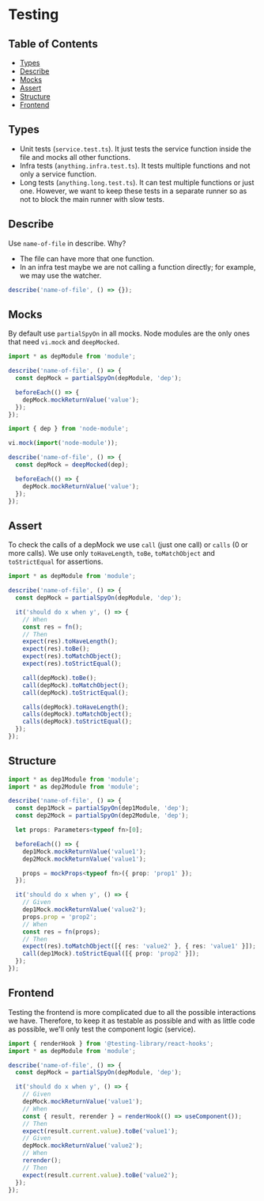 # Testing

## Table of Contents

- [Types](#types)
- [Describe](#describe)
- [Mocks](#mocks)
- [Assert](#assert)
- [Structure](#structure)
- [Frontend](#frontend)

## Types

- Unit tests (`service.test.ts`). It just tests the service function inside the file and mocks all other functions.
- Infra tests (`anything.infra.test.ts`). It tests multiple functions and not only a service function.
- Long tests (`anything.long.test.ts`). It can test multiple functions or just one. However, we want to keep these tests in a separate runner so as not to block the main runner with slow tests.

## Describe

Use `name-of-file` in describe. Why?

- The file can have more that one function.
- In an infra test maybe we are not calling a function directly; for example, we may use the watcher.

```ts
describe('name-of-file', () => {});
```

## Mocks

By default use `partialSpyOn` in all mocks. Node modules are the only ones that need `vi.mock` and `deepMocked`.

```ts
import * as depModule from 'module';

describe('name-of-file', () => {
  const depMock = partialSpyOn(depModule, 'dep');

  beforeEach(() => {
    depMock.mockReturnValue('value');
  });
});
```

```ts
import { dep } from 'node-module';

vi.mock(import('node-module'));

describe('name-of-file', () => {
  const depMock = deepMocked(dep);

  beforeEach(() => {
    depMock.mockReturnValue('value');
  });
});
```

## Assert

To check the calls of a depMock we use `call` (just one call) or `calls` (0 or more calls). We use only `toHaveLength`, `toBe`, `toMatchObject` and `toStrictEqual` for assertions.

```ts
import * as depModule from 'module';

describe('name-of-file', () => {
  const depMock = partialSpyOn(depModule, 'dep');

  it('should do x when y', () => {
    // When
    const res = fn();
    // Then
    expect(res).toHaveLength();
    expect(res).toBe();
    expect(res).toMatchObject();
    expect(res).toStrictEqual();

    call(depMock).toBe();
    call(depMock).toMatchObject();
    call(depMock).toStrictEqual();

    calls(depMock).toHaveLength();
    calls(depMock).toMatchObject();
    calls(depMock).toStrictEqual();
  });
});
```

## Structure

```ts
import * as dep1Module from 'module';
import * as dep2Module from 'module';

describe('name-of-file', () => {
  const dep1Mock = partialSpyOn(dep1Module, 'dep');
  const dep2Mock = partialSpyOn(dep2Module, 'dep');

  let props: Parameters<typeof fn>[0];

  beforeEach(() => {
    dep1Mock.mockReturnValue('value1');
    dep2Mock.mockReturnValue('value1');

    props = mockProps<typeof fn>({ prop: 'prop1' });
  });

  it('should do x when y', () => {
    // Given
    dep1Mock.mockReturnValue('value2');
    props.prop = 'prop2';
    // When
    const res = fn(props);
    // Then
    expect(res).toMatchObject([{ res: 'value2' }, { res: 'value1' }]);
    call(dep1Mock).toStrictEqual([{ prop: 'prop2' }]);
  });
});
```

## Frontend

Testing the frontend is more complicated due to all the possible interactions we have. Therefore, to keep it as testable as possible and with as little code as possible, we'll only test the component logic (service).

```ts
import { renderHook } from '@testing-library/react-hooks';
import * as depModule from 'module';

describe('name-of-file', () => {
  const depMock = partialSpyOn(depModule, 'dep');

  it('should do x when y', () => {
    // Given
    depMock.mockReturnValue('value1');
    // When
    const { result, rerender } = renderHook(() => useComponent());
    // Then
    expect(result.current.value).toBe('value1');
    // Given
    depMock.mockReturnValue('value2');
    // When
    rerender();
    // Then
    expect(result.current.value).toBe('value2');
  });
});
```
